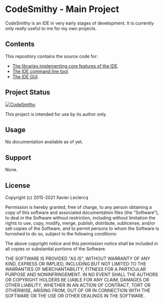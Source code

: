 # CodeSmithy - Main Project

CodeSmithy is an IDE in very early stages of development. It is currently
only really useful to me for my own projects.

## Contents

This repository contains the source code for:
- [The libraries implementing core features of the IDE](Core).
- [The IDE command line tool](CLI).
- [The IDE GUI](UI).

## Project Status

[![CodeSmithy](https://circleci.com/gh/CodeSmithyIDE/CodeSmithy.svg?style=shield)](https://circleci.com/gh/CodeSmithyIDE/CodeSmithy)

This project is intended for use by its author only.

## Usage

No documentation available as of yet.

## Support

None.

## License

Copyright (c) 2015-2021 Xavier Leclercq

Permission is hereby granted, free of charge, to any person obtaining a
copy of this software and associated documentation files (the "Software"),
to deal in the Software without restriction, including without limitation
the rights to use, copy, modify, merge, publish, distribute, sublicense,
and/or sell copies of the Software, and to permit persons to whom the
Software is furnished to do so, subject to the following conditions:

The above copyright notice and this permission notice shall be included in
all copies or substantial portions of the Software.

THE SOFTWARE IS PROVIDED "AS IS", WITHOUT WARRANTY OF ANY KIND, EXPRESS OR
IMPLIED, INCLUDING BUT NOT LIMITED TO THE WARRANTIES OF MERCHANTABILITY,
FITNESS FOR A PARTICULAR PURPOSE AND NONINFRINGEMENT. IN NO EVENT SHALL
THE AUTHORS OR COPYRIGHT HOLDERS BE LIABLE FOR ANY CLAIM, DAMAGES OR OTHER
LIABILITY, WHETHER IN AN ACTION OF CONTRACT, TORT OR OTHERWISE, ARISING
FROM, OUT OF OR IN CONNECTION WITH THE SOFTWARE OR THE USE OR OTHER DEALINGS
IN THE SOFTWARE.
